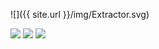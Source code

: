 ![]({{ site.url }}/img/Extractor.svg)

<img src='{{ site.url }}/img/Logger.svg'>

<img src='{{ site.url }}/img/Verifier.svg'>

<img src='{{ site.url }}/img/Presenter.svg'>
